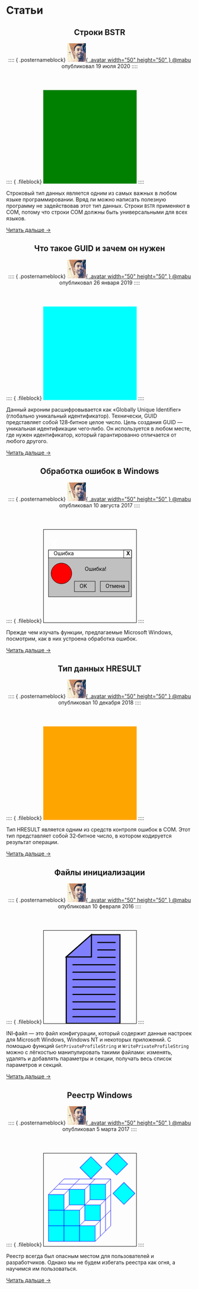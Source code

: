 ﻿# Статьи

<article>

<header>

## Строки BSTR

:::: { .posternameblock}
[ ![Аватар пользователя](/avatars/mabu.50x50.jpg){ .avatar width="50" height="50" } \@mabu](/users/mabu/) опубликовал <time datetime="2020-07-19T02:37:20+07:00" pubdate="2020-07-19T02:37:20+07:00">19 июля 2020</time>
::::

</header>

:::: { .fileblock}
<svg width="18em" height="18em" xmlns="http://www.w3.org/2000/svg">
<rect x="0" y="0" width="100%" height="100%" fill="green" stroke="green" />
</svg>
::::

Строковый тип данных является одним из самых важных в любом языке программировании. Вряд ли можно написать полезную программу не задействовав этот тип данных. Строки `BSTR` применяют в COM, потому что строки COM должны быть универсальными для всех языков.

[Читать дальше →](/articles/bstr/)

</article>


<article>

<header>

## Что такое GUID и зачем он нужен

:::: { .posternameblock}
[ ![Аватар пользователя](/avatars/mabu.50x50.jpg){ .avatar width="50" height="50" } \@mabu](/users/mabu/) опубликовал <time datetime="2019-01-26T00:45:10+07:00" pubdate="2019-01-26T00:45:10+07:00">26 января 2019</time>
::::

</header>

:::: { .fileblock}
<svg width="18em" height="18em" xmlns="http://www.w3.org/2000/svg">
<rect x="0" y="0" width="100%" height="100%" fill="cyan" stroke="cyan" />
</svg>
::::

Данный акроним расшифровывается как «Globally Unique Identifier» (глобально уникальный идентификатор). Технически, GUID представляет собой 128‐битное целое число. Цель создания GUID — уникальная идентификации чего‐либо. Он используется в любом месте, где нужен идентификатор, который гарантированно отличается от любого другого.

[Читать дальше →](/articles/guid/)

</article>


<article>

<header>

## Обработка ошибок в Windows

:::: { .posternameblock}
[ ![Аватар пользователя](/avatars/mabu.50x50.jpg){ .avatar width="50" height="50" } \@mabu](/users/mabu/) опубликовал <time datetime="2017-08-10T12:49:07+07:00" pubdate="2017-08-10T12:49:07+07:00">10 августа 2017</time>
::::

</header>

:::: { .fileblock}
<svg width="18em" height="18em" xmlns="http://www.w3.org/2000/svg">
<rect x="0" y="0" width="100%" height="100%" fill="none" stroke="black" stroke-width="2" />
<rect x="1em" y="4em" width="16em" height="9em" fill="#C0C0C0" stroke="black" />
<rect x="1em" y="4em" width="16em" height="1.5em" fill="#FFFFFF" stroke="black" />
<rect x="15.5em" y="4em" width="1.5em" height="1.5em" fill="#FFFFFF" stroke="black" />
<text x="16em" y="5em"><tspan style="font-weight: bold;">X</tspan></text>
<text x="2em" y="5em">Ошибка</text>
<text x="8em" y="8em">Ошибка!</text>
<rect x="6em" y="10em" width="4em" height="2em" fill="none" stroke="black" />
<text x="7em" y="11.25em">OK</text>
<rect x="11em" y="10em" width="5.5em" height="2em" fill="none" stroke="black" />
<text x="12em" y="11.25em">Отмена</text>
<circle cx="3.5em" cy="8.5em" r="2em" fill="#FF0000" stroke="black" />
<text x="1.11em" y="3.75em" fill="#FFFFFF"><tspan style="font-weight: bold;font-size: 2.5em;">X</tspan></text>
</svg>
::::

Прежде чем изучать функции, предлагаемые Microsoft Windows, посмотрим, как в них устроена обработка ошибок.

[Читать дальше →](/articles/winapi-errors/)

</article>


<article>

<header>

## Тип данных HRESULT

:::: { .posternameblock}
[ ![Аватар пользователя](/avatars/mabu.50x50.jpg){ .avatar width="50" height="50" } \@mabu](/users/mabu/) опубликовал <time datetime="2018-12-10T05:24:00+07:00" pubdate="2018-12-10T05:24:00+07:00">10 декабря 2018</time>
::::

</header>

:::: { .fileblock}
<svg width="18em" height="18em" xmlns="http://www.w3.org/2000/svg">
<rect x="0" y="0" width="100%" height="100%" fill="orange" stroke="orange" />
</svg>
::::

Тип HRESULT является одним из средств контроля ошибок в COM. Этот тип представляет собой 32‐битное число, в котором кодируется результат операции.

[Читать дальше →](/articles/datatype-hresult/)

</article>


<article>

<header>

## Файлы инициализации

:::: { .posternameblock}
[ ![Аватар пользователя](/avatars/mabu.50x50.jpg){ .avatar width="50" height="50" } \@mabu](/users/mabu/) опубликовал <time datetime="2016-02-10T09:25:31+07:00" pubdate="2016-02-10T09:25:31+07:00">10 февраля 2016</time>
::::

</header>

:::: { .fileblock}
<svg width="18em" height="18em" xmlns="http://www.w3.org/2000/svg">
<rect x="0" y="0" width="100%" height="100%" fill="none" stroke="black" stroke-width="2" />
<polygon points="130,12 207,12 207,251 62,251 62,72" fill="rgb(128,128,255)" stroke-width="3" stroke="rgb(0,0,0)" />
<polygon points="130,12 130,72 62,72" fill="rgb(128,128,255)" stroke-linecap="round" stroke-width="3" stroke="rgb(0,0,0)" />
<line x1="147" y1="33" x2="194" y2="33" stroke-linecap="round" stroke-width="3" stroke="rgb(0,0,0)" />
<line x1="147" y1="53" x2="194" y2="53" stroke-linecap="round" stroke-width="3" stroke="rgb(0,0,0)" />
<line x1="147" y1="73" x2="194" y2="73" stroke-linecap="round" stroke-width="3" stroke="rgb(0,0,0)" />
<line x1="80" y1="93" x2="194" y2="93" stroke-linecap="round" stroke-width="3" stroke="rgb(0,0,0)" />
<line x1="80" y1="113" x2="194" y2="113" stroke-linecap="round" stroke-width="3" stroke="rgb(0,0,0)" />
<line x1="80" y1="133" x2="194" y2="133" stroke-linecap="round" stroke-width="3" stroke="rgb(0,0,0)" />
<line x1="80" y1="153" x2="194" y2="153" stroke-linecap="round" stroke-width="3" stroke="rgb(0,0,0)" />
<line x1="80" y1="173" x2="194" y2="173" stroke-linecap="round" stroke-width="3" stroke="rgb(0,0,0)" />
<line x1="80" y1="193" x2="194" y2="193" stroke-linecap="round" stroke-width="3" stroke="rgb(0,0,0)" />
<line x1="80" y1="213" x2="194" y2="213" stroke-linecap="round" stroke-width="3" stroke="rgb(0,0,0)" />
<line x1="80" y1="233" x2="194" y2="233" stroke-linecap="round" stroke-width="3" stroke="rgb(0,0,0)" />
</svg>
::::

INI‐файл — это файл конфигурации, который содержит данные настроек для Microsoft Windows, Windows NT и некоторых приложений. С помощью функций `GetPrivateProfileString` и `WritePrivateProfileString` можно с лёгкостью манипулировать такими файлами: изменять, удалять и добавлять параметры и секции, получать весь список параметров и секций.

[Читать дальше →](/articles/winapi-inifiles/)

</article>


<article>

<header>

## Реестр Windows

:::: { .posternameblock}
[ ![Аватар пользователя](/avatars/mabu.50x50.jpg){ .avatar width="50" height="50" } \@mabu](/users/mabu/) опубликовал <time datetime="2017-03-05T23:25:31+07:00" pubdate="2017-03-05T23:25:31+07:00">5 марта 2017</time>
::::

</header>

:::: { .fileblock}
<svg width="18em" height="18em" xmlns="http://www.w3.org/2000/svg">
<rect x="0" y="0" width="100%" height="100%" fill="none" stroke="black" stroke-width="2" />
<rect x="1em" y="14em" width="3em" height="3em" fill="cyan" stroke="blue" />
<rect x="4em" y="14em" width="3em" height="3em" fill="cyan" stroke="blue" />
<rect x="7em" y="14em" width="3em" height="3em" fill="cyan" stroke="blue" />
<rect x="1em" y="11em" width="3em" height="3em" fill="cyan" stroke="blue" />
<rect x="4em" y="11em" width="3em" height="3em" fill="cyan" stroke="blue" />
<rect x="1em" y="8em" width="3em" height="3em" fill="cyan" stroke="blue" />
<line x1="1em" y1="8em" x2="2em" y2="7em" stroke="blue" />
<line x1="4em" y1="8em" x2="5em" y2="7em" stroke="blue" />
<line x1="2em" y1="7em" x2="5em" y2="7em" stroke="blue" />
<line x1="4em" y1="11em" x2="5em" y2="10em" stroke="blue" />
<line x1="7em" y1="11em" x2="8em" y2="10em" stroke="blue" />
<line x1="7em" y1="14em" x2="8em" y2="13em" stroke="blue" />
<line x1="10em" y1="14em" x2="11em" y2="13em" stroke="blue" />
<line x1="10em" y1="17em" x2="11em" y2="16em" stroke="blue" />
<line x1="11em" y1="16em" x2="11em" y2="13em" stroke="blue" />
<line x1="2em" y1="7em" x2="3em" y2="6em" stroke="blue" />
<line x1="5em" y1="7em" x2="6em" y2="6em" stroke="blue" />
<line x1="3em" y1="6em" x2="6em" y2="6em" stroke="blue" />
<line x1="8em" y1="7em" x2="9em" y2="6em" stroke="blue" />
<line x1="9em" y1="6em" x2="6em" y2="6em" stroke="blue" />
<line x1="8em" y1="10em" x2="9em" y2="9em" stroke="blue" />
<line x1="11em" y1="10em" x2="12em" y2="9em" stroke="blue" />
<line x1="11em" y1="13em" x2="12em" y2="12em" stroke="blue" />
<line x1="11em" y1="16em" x2="12em" y2="15em" stroke="blue" />
<line x1="12em" y1="15em" x2="12em" y2="12em" stroke="blue" />
<line x1="12em" y1="12em" x2="12em" y2="9em" stroke="blue" />
<line x1="3em" y1="6em" x2="4em" y2="5em" stroke="blue" />
<line x1="6em" y1="6em" x2="7em" y2="5em" stroke="blue" />
<line x1="4em" y1="5em" x2="7em" y2="5em" stroke="blue" />
<line x1="9em" y1="6em" x2="10em" y2="5em" stroke="blue" />
<line x1="10em" y1="5em" x2="7em" y2="5em" stroke="blue" />
<line x1="12em" y1="6em" x2="13em" y2="5em" stroke="blue" />
<line x1="13em" y1="5em" x2="10em" y2="5em" stroke="blue" />
<line x1="12em" y1="9em" x2="13em" y2="8em" stroke="blue" />
<line x1="13em" y1="8em" x2="13em" y2="5em" stroke="blue" />
<line x1="12em" y1="12em" x2="13em" y2="11em" stroke="blue" />
<line x1="13em" y1="11em" x2="13em" y2="8em" stroke="blue" />
<line x1="12em" y1="15em" x2="13em" y2="14em" stroke="blue" />
<line x1="13em" y1="14em" x2="13em" y2="11em" stroke="blue" />
<rect x="8em" y="10em" width="3em" height="3em" fill="cyan" stroke="blue" />
<rect x="5em" y="7em" width="3em" height="3em" fill="cyan" stroke="blue" />
<rect x="9em" y="6em" width="3em" height="3em" fill="cyan" stroke="blue" />
<rect x="10em" y="-10em" width="3em" height="3em" fill="cyan" stroke="blue" transform="rotate(45)" />
<rect x="7em" y="-6em" width="3em" height="3em" fill="cyan" stroke="blue" transform="rotate(45)" />
<rect x="15em" y="-7em" width="3em" height="3em" fill="cyan" stroke="blue" transform="rotate(45)" />
</svg>
::::

Реестр всегда был опасным местом для пользователей и разработчиков. Однако мы не будем избегать реестра как огня, а научимся им пользоваться.

[Читать дальше →](/articles/winapi-registry/)

</article>
